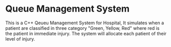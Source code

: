 # Queue Management System

This is a C++ Qeueu Management System for Hospital, It simulates when a patient are classified in three category "Green, Yellow, Red" where red is the patient in immediate injury. The system will allocate each patient of their level of injury.
